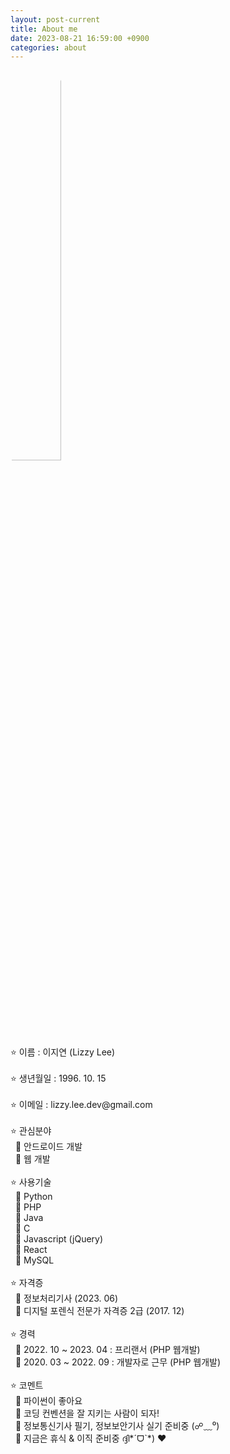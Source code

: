 ```yaml
---
layout: post-current
title: About me
date: 2023-08-21 16:59:00 +0900
categories: about
---
```

<div class="text-center">
    <img src="{{ "/assets/img/profile.png" }}" class="mb-4" style="width: 40%; border-radius: 70%;"/>
</div>
⭐ 이름 : 이지연 (Lizzy Lee)<br>
<br>
⭐ 생년월일 : 1996. 10. 15<br>
<br>
⭐ 이메일 : lizzy.lee.dev@gmail.com<br>
<br>
⭐ 관심분야 <br>
&nbsp;&nbsp;🔸 안드로이드 개발<br>
&nbsp;&nbsp;🔸 웹 개발<br>
<br>
⭐ 사용기술<br>
&nbsp;&nbsp;🔸 Python<br>
&nbsp;&nbsp;🔸 PHP<br>
&nbsp;&nbsp;🔸 Java<br>
&nbsp;&nbsp;🔸 C<br>
&nbsp;&nbsp;🔸 Javascript (jQuery)<br>
&nbsp;&nbsp;🔸 React<br>
&nbsp;&nbsp;🔸 MySQL<br>
<br>
⭐ 자격증<br>
&nbsp;&nbsp;🔸 정보처리기사 (2023. 06)<br>
&nbsp;&nbsp;🔸 디지털 포렌식 전문가 자격증 2급 (2017. 12)<br>
<br>
⭐ 경력<br>
&nbsp;&nbsp;🔸 2022. 10 ~ 2023. 04 : 프리랜서 (PHP 웹개발)<br>
&nbsp;&nbsp;🔸 2020. 03 ~ 2022. 09 : 개발자로 근무 (PHP 웹개발)<br>
<br>
⭐ 코멘트<br>
&nbsp;&nbsp;🔸 파이썬이 좋아요<br>
&nbsp;&nbsp;🔸 코딩 컨벤션을 잘 지키는 사람이 되자!<br>
&nbsp;&nbsp;🔸 정보통신기사 필기, 정보보안기사 실기 준비중 (☍﹏⁰)<br>
&nbsp;&nbsp;🔸 지금은 휴식 & 이직 준비중 ദ്ദി*ˊᗜˋ*) ❤️<br>